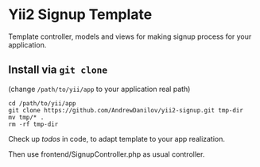 Yii2 Signup Template
====

Template controller, models and views for making signup process for your application.

Install via `git clone`
----

(change `/path/to/yii/app` to your application real path)

```shell
cd /path/to/yii/app
git clone https://github.com/AndrewDanilov/yii2-signup.git tmp-dir
mv tmp/* .
rm -rf tmp-dir
```

Check up _todos_ in code, to adapt template to your app realization.

Then use frontend/SignupController.php as usual controller.